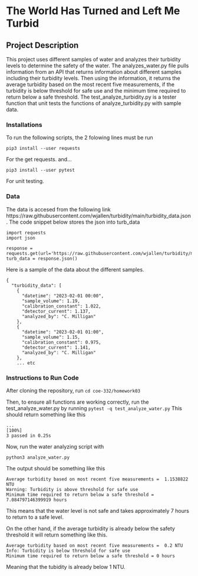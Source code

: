 <h1>The World Has Turned and Left Me Turbid</h1>


<h2>Project Description</h2>

This project uses different samples of water and analyzes their turbidity levels to determine the safety of the water. The analyzes_water.py file pulls information from an API that returns information about different samples including their turbidity levels. Then using the information, it returns the average turbidity based on the most recent five measurements, if the turbidity is below threshold for safe use and the minimum time required to return below a safe threshold. The test_analyze_turbidity.py is a tester function that unit tests the functions of analyze_turbidity.py with sample data.


<h3>Installations</h3>

To run the following scripts, the 2 folowing lines must be run

```
pip3 install --user requests
```
For the get requests.
and...

```
pip3 install --user pytest
```
For unit testing.


<h3>Data</h3>
The data is accesed from the following link
https://raw.githubusercontent.com/wjallen/turbidity/main/turbidity_data.json .
The code snippet below stores the json into turb_data

```
import requests
import json

response = requests.get(url='https://raw.githubusercontent.com/wjallen/turbidity/main/turbidity_data.json')
turb_data = response.json()

```

Here is a sample of the data about the different samples.


```
{
  "turbidity_data": [
    {
      "datetime": "2023-02-01 00:00",
      "sample_volume": 1.19,
      "calibration_constant": 1.022,
      "detector_current": 1.137,
      "analyzed_by": "C. Milligan"
    },
    {
      "datetime": "2023-02-01 01:00",
      "sample_volume": 1.15,
      "calibration_constant": 0.975,
      "detector_current": 1.141,
      "analyzed_by": "C. Milligan"
    },
    ... etc
```

<h3>Instructions to Run Code</h3>

After cloning the repository, run
```cd coe-332/homework03```

Then, to ensure all functions are working correctly, run the test_analyze_water.py by running 
```pytest -q test_analyze_water.py```
This should return something like this

```
...                                                                                                                  [100%]
3 passed in 0.25s
```

Now, run the water analyzing script with

```
python3 analyze_water.py 
```
The output should be something like this
```
Average turbidity based on most recent five measurements =  1.1538822 NTU
Warning: Turbidity is above threshold for safe use
Minimum time required to return below a safe threshold = 7.084797146399919 hours
```

This means that the water level is not safe and takes approximately 7 hours to return to a safe level.

On the other hand, if the average turbidity is already below the safety threshold it will return something like this.

```
Average turbidity based on most recent five measurements =  0.2 NTU
Info: Turbidity is below threshold for safe use
Minimum time required to return below a safe threshold = 0 hours
```

Meaning that the tubidity is already below 1 NTU. 
